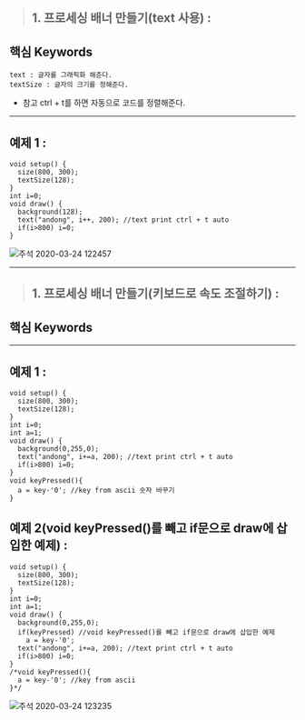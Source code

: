 > ## 1. 프로세싱 배너 만들기(text 사용) : 
## 핵심 Keywords 
    text : 글자를 그래픽화 해준다.
    textSize : 글자의 크기를 정해준다.
    
* 참고 ctrl + t를 하면 자동으로 코드를 정렬해준다.
    
* * *

## 예제 1 : 
```processing
void setup() {
  size(800, 300);
  textSize(128);
}
int i=0;
void draw() {
  background(128);
  text("andong", i++, 200); //text print ctrl + t auto
  if(i>800) i=0;
}
```

![주석 2020-03-24 122457](https://user-images.githubusercontent.com/50895677/77385091-7dd2a680-6dca-11ea-96ff-16276ec65d5f.png)

* * * 

 
 
 

> ## 1. 프로세싱 배너 만들기(키보드로 속도 조절하기) : 
## 핵심 Keywords 


* * *

## 예제 1 : 
```processing
void setup() {
  size(800, 300);
  textSize(128);
}
int i=0;
int a=1;
void draw() {
  background(0,255,0);
  text("andong", i+=a, 200); //text print ctrl + t auto
  if(i>800) i=0;
}
void keyPressed(){
  a = key-'0'; //key from ascii 숫자 바꾸기
}
```

## 예제 2(void keyPressed()를 빼고 if문으로 draw에 삽입한 예제) : 
```processing
void setup() {
  size(800, 300);
  textSize(128);
}
int i=0;
int a=1;
void draw() {
  background(0,255,0);
  if(keyPressed) //void keyPressed()를 빼고 if문으로 draw에 삽입한 예제
    a = key-'0';
  text("andong", i+=a, 200); //text print ctrl + t auto
  if(i>800) i=0;
}
/*void keyPressed(){
  a = key-'0'; //key from ascii
}*/
```

![주석 2020-03-24 123235](https://user-images.githubusercontent.com/50895677/77385498-9a231300-6dcb-11ea-96ba-df1bbe513200.png)
